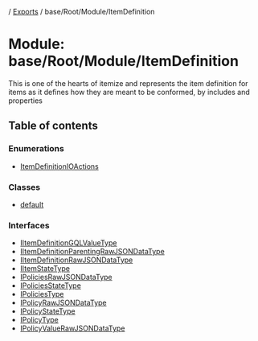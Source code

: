 [](../README.md) / [Exports](../modules.md) / base/Root/Module/ItemDefinition

# Module: base/Root/Module/ItemDefinition

This is one of the hearts of itemize and represents the item definition
for items as it defines how they are meant to be conformed, by includes and properties

## Table of contents

### Enumerations

- [ItemDefinitionIOActions](../enums/base_root_module_itemdefinition.itemdefinitionioactions.md)

### Classes

- [default](../classes/base_root_module_itemdefinition.default.md)

### Interfaces

- [IItemDefinitionGQLValueType](../interfaces/base_root_module_itemdefinition.iitemdefinitiongqlvaluetype.md)
- [IItemDefinitionParentingRawJSONDataType](../interfaces/base_root_module_itemdefinition.iitemdefinitionparentingrawjsondatatype.md)
- [IItemDefinitionRawJSONDataType](../interfaces/base_root_module_itemdefinition.iitemdefinitionrawjsondatatype.md)
- [IItemStateType](../interfaces/base_root_module_itemdefinition.iitemstatetype.md)
- [IPoliciesRawJSONDataType](../interfaces/base_root_module_itemdefinition.ipoliciesrawjsondatatype.md)
- [IPoliciesStateType](../interfaces/base_root_module_itemdefinition.ipoliciesstatetype.md)
- [IPoliciesType](../interfaces/base_root_module_itemdefinition.ipoliciestype.md)
- [IPolicyRawJSONDataType](../interfaces/base_root_module_itemdefinition.ipolicyrawjsondatatype.md)
- [IPolicyStateType](../interfaces/base_root_module_itemdefinition.ipolicystatetype.md)
- [IPolicyType](../interfaces/base_root_module_itemdefinition.ipolicytype.md)
- [IPolicyValueRawJSONDataType](../interfaces/base_root_module_itemdefinition.ipolicyvaluerawjsondatatype.md)
